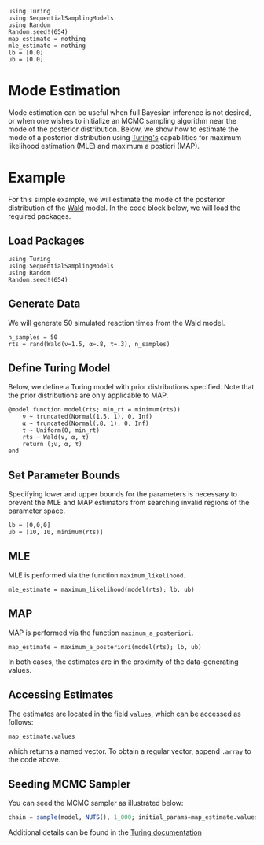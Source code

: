 ```@setup mode_estimation
using Turing
using SequentialSamplingModels
using Random
Random.seed!(654)
map_estimate = nothing
mle_estimate = nothing
lb = [0.0]
ub = [0.0]
```
# Mode Estimation 

Mode estimation can be useful when full Bayesian inference is not desired, or when one wishes to initialize an MCMC sampling algorithm near the mode of the posterior distribution. Below, we show how to estimate the mode of a posterior distribution using [Turing's](https://github.com/TuringLang/Turing.jl) capabilities for maximum likelihood estimation (MLE) and maximum a postiori (MAP).

# Example 

For this simple example, we will estimate the mode of the posterior distribution of the [Wald](https://itsdfish.github.io/SequentialSamplingModels.jl/dev/wald/) model. In the code block below, we will load the required packages. 

## Load Packages
```@example mode_estimation
using Turing
using SequentialSamplingModels
using Random
Random.seed!(654)
```

## Generate Data
We will generate 50 simulated reaction times from the Wald model. 
```@example mode_estimation
n_samples = 50
rts = rand(Wald(ν=1.5, α=.8, τ=.3), n_samples)
```

## Define Turing Model
Below, we define a Turing model with prior distributions specified. Note that the prior 
distributions are only applicable to MAP.

```@example mode_estimation
@model function model(rts; min_rt = minimum(rts))
    ν ~ truncated(Normal(1.5, 1), 0, Inf)
    α ~ truncated(Normal(.8, 1), 0, Inf)
    τ ~ Uniform(0, min_rt)
    rts ~ Wald(ν, α, τ)
    return (;ν, α, τ)
end
```

## Set Parameter Bounds

Specifying lower and upper bounds for the parameters is necessary to prevent the MLE and MAP 
estimators from searching invalid regions of the parameter space. 
```@example mode_estimation
lb = [0,0,0]
ub = [10, 10, minimum(rts)]
```

## MLE 
MLE is performed via the function `maximum_likelihood`.
```@example mode_estimation
mle_estimate = maximum_likelihood(model(rts); lb, ub)
```

## MAP

MAP is performed via the function `maximum_a_posteriori`.
```@example mode_estimation
map_estimate = maximum_a_posteriori(model(rts); lb, ub)
```
In both cases, the estimates are in the proximity of the data-generating values. 

## Accessing Estimates

The estimates are located in the field `values`, which can be accessed as follows:
```@example mode_estimation
map_estimate.values
```
which returns a named vector. To obtain a regular vector, append `.array` to the code above.

## Seeding MCMC Sampler

You can seed the MCMC sampler as illustrated below:

```julia
chain = sample(model, NUTS(), 1_000; initial_params=map_estimate.values.array)
```

Additional details can be found in the [Turing documentation](https://turinglang.org/docs/versions/v0.33.0/tutorials/docs-17-mode-estimation/index.html)